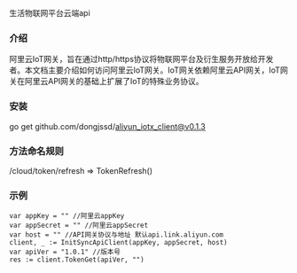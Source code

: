 生活物联网平台云端api

### 介绍
阿里云IoT网关，旨在通过http/https协议将物联网平台及衍生服务开放给开发者。本文档主要介绍如何访问阿里云IoT网关。IoT网关依赖阿里云API网关，IoT网关在阿里云API网关的基础上扩展了IoT的特殊业务协议。

### 安装

go get github.com/dongjssd/aliyun_iotx_client@v0.1.3

### 方法命名规则

/cloud/token/refresh => TokenRefresh()

### 示例

```
var appKey = "" //阿里云appKey
var appSecret = "" //阿里云appSecret
var host = "" //API网关协议与地址 默认api.link.aliyun.com
client, _ := InitSyncApiClient(appKey, appSecret, host)
var apiVer = "1.0.1" //版本号
res := client.TokenGet(apiVer, "")

```



